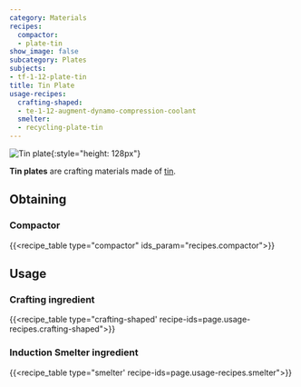```yaml
---
category: Materials
recipes:
  compactor:
  - plate-tin
show_image: false
subcategory: Plates
subjects:
- tf-1-12-plate-tin
title: Tin Plate
usage-recipes:
  crafting-shaped:
  - te-1-12-augment-dynamo-compression-coolant
  smelter:
  - recycling-plate-tin
---
```


![Tin plate](/images/docs/1.12/thermal-foundation/plate-tin.png){:style="height: 128px"}


**Tin plates** are crafting materials made of [tin](../tin-ingot/).


Obtaining
---------

### Compactor
{{<recipe_table type="compactor" ids_param="recipes.compactor">}}


Usage
-----

### Crafting ingredient
{{<recipe_table type="crafting-shaped' recipe-ids=page.usage-recipes.crafting-shaped">}}

### Induction Smelter ingredient
{{<recipe_table type="smelter' recipe-ids=page.usage-recipes.smelter">}}
